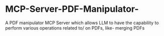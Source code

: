 # MCP-Server-PDF-Manipulator-
A PDF manipulator MCP Server which allows LLM to have the capability to perform various operations related to/ on PDFs, like- merging PDFs
